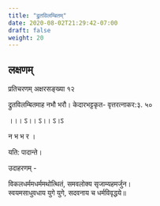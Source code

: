 ```yaml
---
title: "द्रुतविलम्बितम्"
date: 2020-08-02T21:29:42-07:00
draft: false
weight: 20
---
```


## लक्षणम्

<div class="skt_gadya">

प्रतिचरणम् अक्षरसङ्ख्या १२

द्रुतविलम्बितमाह नभौ भरौ। केदारभट्टकृत- वृत्तरत्नाकर:३. ५०

।।। ऽ।। ऽ।। ऽ।ऽ

न भ भ र ।

यति: पादान्ते।

उदाहरणम् -
<div class="shloka">

विकलधर्ममधर्ममथोत्थितं, समवलोक्य सृजाम्यहमर्जुन। </br>
स्वयमसाधुवधाय युगे युगे, सदवनाय च धर्मविवृद्धये॥ 

</div>

</div>

